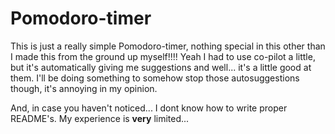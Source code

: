 # Pomodoro-timer
This is just a really simple Pomodoro-timer, nothing special in this other than I made this from the ground up myself!!!!
Yeah I had to use co-pilot a little, but it's automatically giving me suggestions and well... it's a little good at them. I'll be doing something to somehow stop those autosuggestions though, it's annoying in my opinion.

And, in case you haven't noticed... I dont know how to write proper README's. My experience is **very** limited...